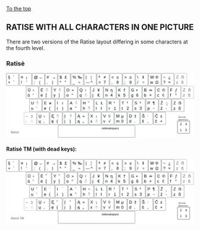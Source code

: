 [To the top](../README_eng.md)

RATISE WITH ALL CHARACTERS IN ONE PICTURE
-----------------------------------------

There are two versions of the Ratise layout differing in some characters at the fourth level.

### Ratisė

![Ratise layout](images/lek_ratise_layout.png)


#### Ratisė TM (with dead keys):

![Ratise TM layout](images/lek_ratise_tm_layout.png)

